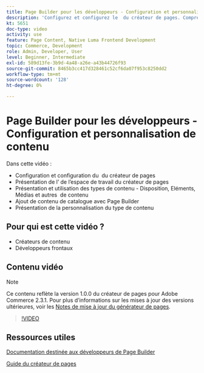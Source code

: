```yaml
---
title: Page Builder pour les développeurs - Configuration et personnalisation de contenu
description: 'Configurez et configurez le ​ du créateur de pages. Comprendre le ​ de l’espace de travail du créateur de pages. Comprendre et utiliser les types de contenu : mise en page, éléments, média et autres ​ de contenu. Ajoutez du contenu de catalogue à l’aide du créateur de pages.'
kt: 5651
doc-type: video
activity: use
feature: Page Content, Native Luma Frontend Development
topic: Commerce, Development
role: Admin, Developer, User
level: Beginner, Intermediate
exl-id: 589d13fe-3b9d-4a48-a26e-a43b44726f93
source-git-commit: 8465b3cc417d328461c52cf6da07f953c8250dd2
workflow-type: tm+mt
source-wordcount: '128'
ht-degree: 0%

---
```


# Page Builder pour les développeurs - Configuration et personnalisation de contenu

Dans cette vidéo :

- Configuration et configuration du &#x200B; du créateur de pages
- Présentation de l’&#x200B; de l’espace de travail du créateur de pages
- Présentation et utilisation des types de contenu - Disposition, Eléments, Médias et autres &#x200B; de contenu
- Ajout de contenu de catalogue avec Page Builder
- Présentation de la personnalisation du type de contenu

## Pour qui est cette vidéo ?

- Créateurs de contenu
- Développeurs frontaux

## Contenu vidéo

>[!NOTE]
>
>Ce contenu reflète la version 1.0.0 du créateur de pages pour Adobe Commerce 2.3.1. Pour plus d’informations sur les mises à jour des versions ultérieures, voir les [Notes de mise à jour du générateur de pages](https://experienceleague.adobe.com/docs/commerce-admin/page-builder/release-notes.html?lang=fr).

>[!VIDEO](https://video.tv.adobe.com/v/35710?quality=12&learn=on)

## Ressources utiles

[Documentation destinée aux développeurs de Page Builder](https://developer.adobe.com/commerce/frontend-core/page-builder/)

[Guide du créateur de pages](https://experienceleague.adobe.com/docs/commerce-admin/page-builder/introduction.html?lang=fr)
